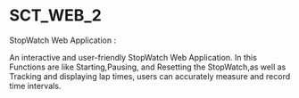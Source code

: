 # SCT_WEB_2
StopWatch Web Application :

An interactive and user-friendly StopWatch Web Application. In this Functions are like Starting,Pausing, and Resetting the StopWatch,as well as Tracking and displaying lap times, users can accurately measure and record time intervals.
